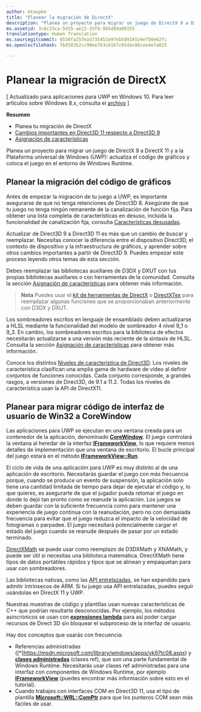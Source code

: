 ```yaml
---
author: mtoepke
title: "Planear la migración de DirectX"
description: "Planea un proyecto para migrar un juego de DirectX 9 a DirectX 11 y a la Plataforma universal de Windows (UWP): actualiza el código de gráficos y coloca el juego en el entorno de Windows Runtime."
ms.assetid: 3c0c33ca-5d15-ae12-33f8-9b5d8da08155
translationtype: Human Translation
ms.sourcegitcommit: 6530fa257ea3735453a97eb5d916524e750e62fc
ms.openlocfilehash: fbd582b2cc90ee763cb167c65dac88cee4e7a025

---
```


# Planear la migración de DirectX


\[ Actualizado para aplicaciones para UWP en Windows 10. Para leer artículos sobre Windows 8.x, consulta el [archivo](http://go.microsoft.com/fwlink/p/?linkid=619132) \]

**Resumen**

-   Planea tu migración de DirectX
-   [Cambios importantes en Direct3D 11 respecto a Direct3D 9](understand-direct3d-11-1-concepts.md)
-   [Asignación de características](feature-mapping.md)


Planea un proyecto para migrar un juego de DirectX 9 a DirectX 11 y a la Plataforma universal de Windows (UWP): actualiza el código de gráficos y coloca el juego en el entorno de Windows Runtime.

## Planear la migración del código de gráficos


Antes de empezar la migración de tu juego a UWP, es importante asegurarse de que no tenga retenciones de Direct3D 8. Asegúrate de que tu juego no tenga ningún remanente de la canalización de función fija. Para obtener una lista completa de características en desuso, incluida la funcionalidad de canalización fija, consulta [Características desusadas](https://msdn.microsoft.com/library/windows/desktop/cc308047).

Actualizar de Direct3D 9 a Direct3D 11 es más que un cambio de buscar y reemplazar. Necesitas conocer la diferencia entre el dispositivo Direct3D, el contexto de dispositivo y la infraestructura de gráficos, y aprender sobre otros cambios importantes a partir de Direct3D 9. Puedes empezar este proceso leyendo otros temas de esta sección.

Debes reemplazar las bibliotecas auxiliares de D3DX y DXUT con tus propias bibliotecas auxiliares o con herramientas de la comunidad. Consulta la sección [Asignación de características](feature-mapping.md) para obtener más información.

> **Nota** Puedes usar el [kit de herramientas de DirectX](http://go.microsoft.com/fwlink/p/?LinkID=248929) o [DirectXTex](http://go.microsoft.com/fwlink/p/?LinkID=248926) para reemplazar algunas funciones que se proporcionaban anteriormente con D3DX y DXUT.

 

Los sombreadores escritos en lenguaje de ensamblado deben actualizarse a HLSL mediante la funcionalidad del modelo de sombreador 4 nivel 9\_1 o 9\_3. En cambio, los sombreadores escritos para la biblioteca de efectos necesitarán actualizarse a una versión más reciente de la sintaxis de HLSL. Consulta la sección [Asignación de características](feature-mapping.md) para obtener más información.

Conoce los distintos [Niveles de característica de Direct3D](https://msdn.microsoft.com/library/windows/desktop/ff476876). Los niveles de característica clasifican una amplia gama de hardware de vídeo al definir conjuntos de funciones conocidas. Cada conjunto corresponde, a grandes rasgos, a versiones de Direct3D, de 9.1 a 11.2. Todas los niveles de característica usan la API de DirectX11.

## Planear para migrar código de interfaz de usuario de Win32 a CoreWindow


Las aplicaciones para UWP se ejecutan en una ventana creada para un contenedor de la aplicación, denominado [**CoreWindow**](https://msdn.microsoft.com/library/windows/apps/br208225). El juego controlará la ventana al heredar de la interfaz [**IFrameworkView**](https://msdn.microsoft.com/library/windows/apps/hh700478), lo que requiere menos detalles de implementación que una ventana de escritorio. El bucle principal del juego estará en el método [**IFrameworkView::Run**](https://msdn.microsoft.com/library/windows/apps/hh700505).

El ciclo de vida de una aplicación para UWP es muy distinto al de una aplicación de escritorio. Necesitarás guardar el juego con más frecuencia porque, cuando se produce un evento de suspensión, la aplicación solo tiene una cantidad limitada de tiempo para dejar de ejecutar el código y, lo que quieres, es asegurarte de que el jugador pueda retomar el juego en donde lo dejó tan pronto como se reanude la aplicación. Los juegos se deben guardar con la suficiente frecuencia como para mantener una experiencia de juego continua con la reanudación, pero no con demasiada frecuencia para evitar que el juego reduzca el impacto de la velocidad de fotogramas o parpadee. El juego necesitará potencialmente cargar el estado del juego cuando se reanude después de pasar por un estado terminado.

[DirectXMath](https://msdn.microsoft.com/library/windows/desktop/ee415571) se puede usar como reemplazo de D3DXMath y XNAMath, y puede ser útil si necesitas una biblioteca matemática. DirectXMath tiene tipos de datos portátiles rápidos y tipos que se alinean y empaquetan para usar con sombreadores.

Las bibliotecas nativas, como las [API entrelazadas](https://msdn.microsoft.com/library/windows/desktop/dd405529), se han expandido para admitir intrínsecos de ARM. Si tu juego usa API entrelazadas, puedes seguir usándolas en DirectX 11 y UWP.

Nuestras muestras de código y plantillas usan nuevas características de C++ que podrían resultarte desconocidas. Por ejemplo, los métodos asincrónicos se usan con [**expresiones lambda**](https://msdn.microsoft.com/library/windows/apps/dd293608.aspx) para así poder cargar recursos de Direct 3D sin bloquear el subproceso de la interfaz de usuario.

Hay dos conceptos que usarás con frecuencia:

-   Referencias administradas ([**^**]https://msdn.microsoft.com/library/windows/apps/yk97tc08.aspx) y [**clases administradas**](https://msdn.microsoft.com/library/windows/apps/6w96b5h7.aspx) (clases ref), que son una parte fundamental de Windows Runtime. Necesitarás usar clases ref administradas para una interfaz con componentes de Windows Runtime, por ejemplo [**IFrameworkView**](https://msdn.microsoft.com/library/windows/apps/hh700478) (puedes encontrar más información sobre esto en el tutorial).
-   Cuando trabajes con interfaces COM en Direct3D 11, usa el tipo de plantilla [**Microsoft::WRL::ComPtr**](https://msdn.microsoft.com/library/windows/apps/br244983.aspx) para que los punteros COM sean más fáciles de usar.

 

 







<!--HONumber=Aug16_HO3-->


